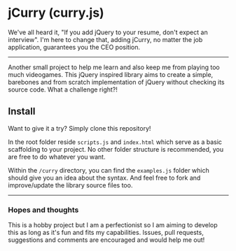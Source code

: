 # jCurry (curry.js)

We've all heard it, "If you add jQuery to your resume, don't expect an interview". I'm here to change that, adding jCurry, no matter the job application, guarantees you the CEO position.

---

Another small project to help me learn and also keep me from playing too much videogames. This jQuery inspired library aims to create a simple, barebones and from scratch implementation of jQuery without checking its source code. What a challenge right?!

## Install

Want to give it a try? Simply clone this repository!

In the root folder reside `scripts.js` and `index.html` which serve as a basic scaffolding to your project. No other folder structure is recommended, you are free to do whatever you want.

Within the `/curry` directory, you can find the `examples.js` folder which should give you an idea about the syntax. And feel free to fork and improve/update the library source files too.

---

### Hopes and thoughts

This is a hobby project but I am a perfectionist so I am aiming to develop this as long as it's fun and fits my capabilities. Issues, pull requests, suggestions and comments are encouraged and would help me out!
